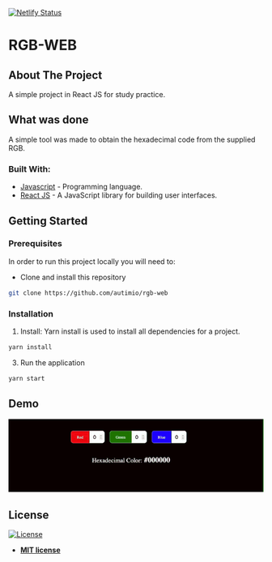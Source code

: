 [![Netlify Status](https://api.netlify.com/api/v1/badges/fd4d77a3-56b8-4624-a2a4-f835f9fa4383/deploy-status)](https://app.netlify.com/sites/rgb-to-hex-converter/deploys)

# RGB-WEB

## About The Project

A simple project in React JS for study practice.

## What was done

A simple tool was made to obtain the hexadecimal code from the supplied RGB.

### Built With:

- [Javascript](https://developer.mozilla.org/pt-BR/docs/Web/JavaScript) - Programming language.
- [React JS](https://reactjs.org/) - A JavaScript library for building user interfaces.

## Getting Started

### Prerequisites

In order to run this project locally you will need to:

- Clone and install this repository

```sh
git clone https://github.com/autimio/rgb-web
```

### Installation

1. Install: Yarn install is used to install all dependencies for a project.

```sh
yarn install
```

3. Run the application

```sh
yarn start
```

## Demo

![flagsmap](https://github.com/autimio/rbg-web/blob/master/demo/demo-rgb.gif)

## License

[![License](http://img.shields.io/:license-mit-blue.svg?style=flat-square)](http://badges.mit-license.org)

- **[MIT license](http://opensource.org/licenses/mit-license.php)**
